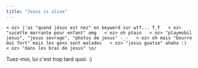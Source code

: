 ```yaml
---
title: "Jesus is alive"
---
```


`< oz> j'ai "quand jésus est nez" en keyword sur wtf... T_T  
< oz> "sucette marrante pour enfant" omg  
< oz> oh ptain  
< oz> "playmobil jesus", "jesus sevrage", "photos de jesus" -_-  
< oz> oh mais "bourre moi fort" mais les gens sont malades  
< oz> "jesus goatse" ahaha :)  
< oz> "dans les bras de jesus" \o/`

Tuez-moi, lui c'est trop tard quoi. :)

